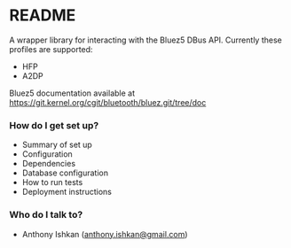 # README #

A wrapper library for interacting with the Bluez5 DBus API. Currently these profiles are supported:

* HFP
* A2DP

Bluez5 documentation available at https://git.kernel.org/cgit/bluetooth/bluez.git/tree/doc

### How do I get set up? ###

* Summary of set up
* Configuration
* Dependencies
* Database configuration
* How to run tests
* Deployment instructions

### Who do I talk to? ###

* Anthony Ishkan (anthony.ishkan@gmail.com)

